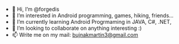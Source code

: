 - 👋 Hi, I’m @forgedis
- 👀 I’m interested in Android programming, games, hiking, friends...
- 🌱 I’m currently learning Android Progrmaming in JAVA, C#, .NET,
- 💞️ I’m looking to collaborate on anything interesting :)
- 📫 Write me on my mail: bujnakmartin3@gmail.com
